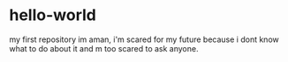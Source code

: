 # hello-world
my first repository
im aman, i'm scared for my future because i dont know what to do about it and m too scared to ask anyone.
